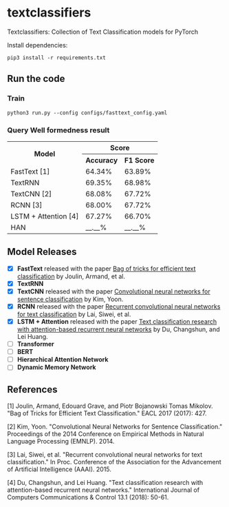 # textclassifiers
Textclassifiers: Collection of Text Classification models for PyTorch

Install dependencies:

`pip3 install -r requirements.txt`

## Run the code
### Train
`python3 run.py --config configs/fasttext_config.yaml`

### Query Well formedness result
<table>
    <tr>
        <th rowspan="2">Model</th>
        <th align="center" colspan="2">Score</th>
    </tr>
    <tr>
        <th>Accuracy</th>
        <th>F1 Score </th>
    </tr>
    <tr>
        <td>FastText [1]</td>
        <td>64.34%</td>
        <td>63.89%</td>
    </tr>
    <tr>
        <td>TextRNN</td>
        <td>69.35%</td>
        <td>68.98%</td>
    </tr>
    <tr>
        <td>TextCNN [2]</td>
        <td>68.08%</td>
        <td>67.72%</td>
    </tr>
    <tr>
        <td>RCNN [3]</td>
        <td>68.00%</td>
        <td>67.72%</td>
    </tr>
    <tr>
        <td>LSTM + Attention [4]</td>
        <td>67.27%</td>
        <td>66.70%</td>
    </tr>
     <tr>
        <td>HAN</td>
        <td>__.__%</td>
        <td>__.__%</td>
    </tr>
</table>

## Model Releases
- [x] <b>FastText</b> released with the paper [Bag of tricks for efficient text classification](https://arxiv.org/abs/1607.01759) by Joulin, Armand, et al.
- [x] <b>TextRNN</b>
- [x] <b>TextCNN</b> released with the paper [Convolutional neural networks for sentence classification](https://arxiv.org/abs/1408.5882) by Kim, Yoon.
- [x] <b>RCNN</b> released with the paper [Recurrent convolutional neural networks for text classification](http://zhengyima.com/my/pdfs/Textrcnn.pdf) by Lai, Siwei, et al.
- [x] <b>LSTM + Attention</b> released with the paper [Text classification research with attention-based recurrent neural networks](https://pdfs.semanticscholar.org/7ac1/e870f767b7d51978e5096c98699f764932ca.pdf) by Du, Changshun, and Lei Huang.
- [ ] <b>Transformer</b>
- [ ] <b>BERT</b>
- [ ] <b>Hierarchical Attention Network</b>
- [ ] <b>Dynamic Memory Network</b>

## References
[1] Joulin, Armand, Edouard Grave, and Piotr Bojanowski Tomas Mikolov. "Bag of Tricks for Efficient Text Classification." EACL 2017 (2017): 427.

[2] Kim, Yoon. "Convolutional Neural Networks for Sentence Classification." Proceedings of the 2014 Conference on Empirical Methods in Natural Language Processing (EMNLP). 2014.

[3] Lai, Siwei, et al. "Recurrent convolutional neural networks for text classification." In Proc. Conference of the Association for the Advancement of Artificial Intelligence (AAAI). 2015.

[4] Du, Changshun, and Lei Huang. "Text classification research with attention-based recurrent neural networks." International Journal of Computers Communications & Control 13.1 (2018): 50-61.